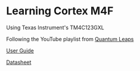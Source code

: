 # Learning Cortex M4F
Using Texas Instrument's TM4C123GXL

Following the YouTube playlist from [Quantum Leaps](https://www.youtube.com/playlist?list=PLPW8O6W-1chwyTzI3BHwBLbGQoPFxPAPM)

[User Guide](https://www.ti.com/lit/ug/spmu296/spmu296.pdf?ts=1677961797043&ref_url=https%253A%252F%252Fwww.ti.com%252Ftool%252FEK-TM4C123GXL)

[Datasheet](https://www.ti.com/lit/ds/spms376e/spms376e.pdf?ts=1677915306602&ref_url=https%253A%252F%252Fwww.ti.com%252Ftool%252FEK-TM4C123GXL)
